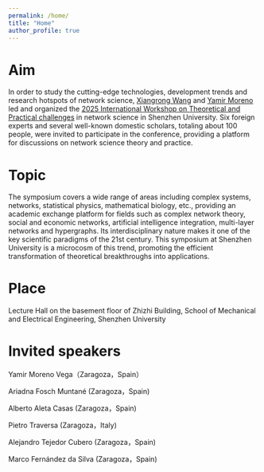 ```yaml
---
permalink: /home/
title: "Home"
author_profile: true
---
```


Aim
======

In order to study the cutting-edge technologies, development trends and research hotspots of network science, [Xiangrong Wang](https://xiangrongwang.github.io/) and [Yamir Moreno](https://cosnet.bifi.es/people/yamir-moreno/) led and organized the [2025 International Workshop on Theoretical and Practical challenges](https://szuns2022.github.io/page/home/) in network science in Shenzhen University. Six foreign experts and several well-known domestic scholars, totaling about 100 people, were invited to participate in the conference, providing a platform for discussions on network science theory and practice.




Topic
======

The symposium covers a wide range of areas including complex systems, networks, statistical physics, mathematical biology, etc., providing an academic exchange platform for fields such as complex network theory, social and economic networks, artificial intelligence integration, multi-layer networks and hypergraphs. Its interdisciplinary nature makes it one of the key scientific paradigms of the 21st century. This symposium at Shenzhen University is a microcosm of this trend, promoting the efficient transformation of theoretical breakthroughs into applications.





Place
======

Lecture Hall on the basement floor of Zhizhi Building, School of Mechanical and Electrical Engineering, Shenzhen University




Invited speakers
======
Yamir Moreno Vega（Zaragoza，Spain）

Ariadna  Fosch Muntané (Zaragoza，Spain)

Alberto Aleta Casas (Zaragoza，Spain)

Pietro Traversa (Zaragoza，Italy)

Alejandro Tejedor Cubero (Zaragoza，Spain)

Marco Fernández da Silva (Zaragoza，Spain)

